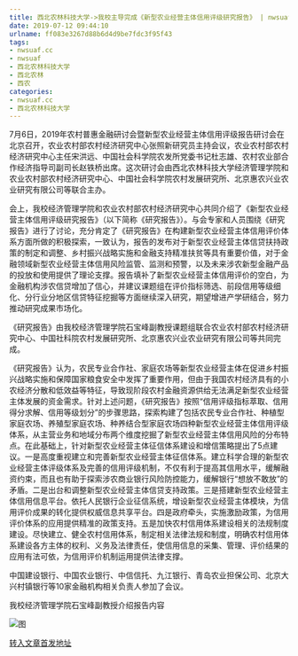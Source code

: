 ```yaml
---
title: 西北农林科技大学->我校主导完成《新型农业经营主体信用评级研究报告》 | nwsuaf.cc
date: 2019-07-12 09:44:10
urlname: ff083e3267d88b6d4d9be7fdc3f95f43
tags: 
- nwsuaf.cc
- nwsuaf
- 西北农林科技大学
- 西北农林
- 西农
categories:
- nwsuaf.cc
- 西北农林科技大学
---
```



7月6日，2019年农村普惠金融研讨会暨新型农业经营主体信用评级报告研讨会在北京召开，农业农村部农村经济研究中心张照新研究员主持会议，农业农村部农村经济研究中心主任宋洪远、中国社会科学院农发所党委书记杜志雄、农村农业部合作经济指导司副司长赵铁桥出席。这次研讨会由西北农林科技大学经济管理学院和农业农村部农村经济研究中心、中国社会科学院农村发展研究所、北京惠农兴业农业研究有限公司等联合主办。

会上，我校经济管理学院和农业农村部农村经济研究中心共同介绍了《新型农业经营主体信用评级研究报告》（以下简称《研究报告》）。与会专家和人员围绕《研究报告》进行了讨论，充分肯定了《研究报告》在构建新型农业经营主体信用评价体系方面所做的积极探索，一致认为，报告的发布对于新型农业经营主体信贷扶持政策的制定和调整、乡村振兴战略实施和金融支持精准扶贫等具有重要价值，对于金融领域新型农业经营主体信用风险监管、监测和预警，以及未来涉农新型金融产品的投放和使用提供了理论支撑。报告填补了新型农业经营主体信用评价的空白，为金融机构涉农信贷增加了信心，并建议课题组在评价指标筛选、前段信用等级细化、分行业分地区信贷特征挖掘等方面继续深入研究，期望增进产学研结合，努力推动研究成果市场化。

《研究报告》由我校经济管理学院石宝峰副教授课题组联合农业农村部农村经济研究中心、中国社科院农村发展研究所、北京惠农兴业农业研究有限公司等共同完成。

《研究报告》认为，农民专业合作社、家庭农场等新型农业经营主体在促进乡村振兴战略实施和保障国家粮食安全中发挥了重要作用，但由于我国农村经济具有的小农经济分散和低效益等特征，导致现阶段农村金融资源供给无法满足新型农业经营主体发展的资金需求。针对上述问题，《研究报告》按照“信用评级指标萃取、信用得分求解、信用等级划分”的步骤思路，探索构建了包括农民专业合作社、种植型家庭农场、养殖型家庭农场、种养结合型家庭农场四种新型农业经营主体信用评级体系，从主营业务和地域分布两个维度挖掘了新型农业经营主体信用风险的分布特点。在此基础上，针对新型农业经营主体征信体系建设和增信策略提出了5点建议。一是高度重视建立和完善新型农业经营主体征信体系。建立科学合理的新型农业经营主体评级体系及完善的信用评级机制，不仅有利于提高其信用水平，缓解融资约束，而且也有助于探索涉农商业银行风险防控能力，缓解银行“想放不敢放”的矛盾。二是出台和调整新型农业经营主体信贷支持政策。三是搭建新型农业经营主体信用信息平台。依托人民银行企业征信系统，增设新型农业经营主体模块，为信用评价成果的转化提供权威信息共享平台。四是政府牵头，实施激励政策，为信用评价体系的应用提供精准的政策支持。五是加快农村信用体系建设相关的法规制度建设。尽快建立、健全农村信用体系，制定相关法律法规和制度，明确农村信用体系建设各方主体的权利、义务及法律责任，使信用信息的采集、管理、评价结果的应用有法可依，为信用评价机制运用提供法律支撑。

中国建设银行、中国农业银行、中信信托、九江银行、青岛农业担保公司、北京大兴村镇银行等10家金融机构相关负责人参加了会议。

我校经济管理学院石宝峰副教授介绍报告内容



![图](https://news.nwsuaf.edu.cn/images/content/2019-07/20190711162645063740.jpg)

[转入文章首发地址](https://news.nwsuaf.edu.cn/xnxw/90871.htm)